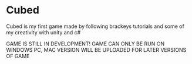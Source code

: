 # Cubed

Cubed is my first game made by following brackeys tutorials and some of my creativity with unity and c#

GAME IS STILL IN DEVELOPMENT!
GAME CAN ONLY BE RUN ON WINDOWS PC, MAC VERSION WILL BE UPLOADED FOR LATER VERSIONS OF GAME
